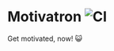 # Motivatron ![CI](https://github.com/paxos/motivatron/workflows/CI/badge.svg)
Get motivated, now! 😺

